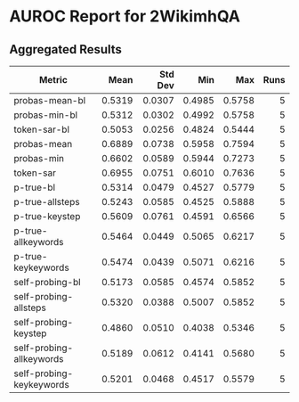 # AUROC Report for 2WikimhQA

## Aggregated Results

| Metric | Mean | Std Dev | Min | Max | Runs |
|--------|-----:|--------:|----:|----:|-----:|
| probas-mean-bl | 0.5319 | 0.0307 | 0.4985 | 0.5758 | 5 |
| probas-min-bl | 0.5312 | 0.0302 | 0.4992 | 0.5758 | 5 |
| token-sar-bl | 0.5053 | 0.0256 | 0.4824 | 0.5444 | 5 |
| probas-mean | 0.6889 | 0.0738 | 0.5958 | 0.7594 | 5 |
| probas-min | 0.6602 | 0.0589 | 0.5944 | 0.7273 | 5 |
| token-sar | 0.6955 | 0.0751 | 0.6010 | 0.7636 | 5 |
| p-true-bl | 0.5314 | 0.0479 | 0.4527 | 0.5779 | 5 |
| p-true-allsteps | 0.5243 | 0.0585 | 0.4525 | 0.5888 | 5 |
| p-true-keystep | 0.5609 | 0.0761 | 0.4591 | 0.6566 | 5 |
| p-true-allkeywords | 0.5464 | 0.0449 | 0.5065 | 0.6217 | 5 |
| p-true-keykeywords | 0.5474 | 0.0439 | 0.5071 | 0.6216 | 5 |
| self-probing-bl | 0.5173 | 0.0585 | 0.4574 | 0.5852 | 5 |
| self-probing-allsteps | 0.5320 | 0.0388 | 0.5007 | 0.5852 | 5 |
| self-probing-keystep | 0.4860 | 0.0510 | 0.4038 | 0.5346 | 5 |
| self-probing-allkeywords | 0.5189 | 0.0612 | 0.4141 | 0.5680 | 5 |
| self-probing-keykeywords | 0.5201 | 0.0468 | 0.4517 | 0.5579 | 5 |
